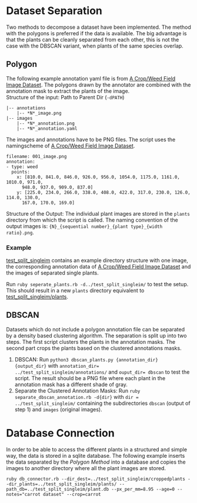 # Dataset Separation
Two methods to decompose a dataset have been implemented. The method with the polygons is preferred if the data is available. The big advantage is that the plants can be cleanly separated from each other, this is not the case with the DBSCAN variant, when plants of the same species overlap. 

## Polygon 
The following example annotation yaml file is from [A Crop/Weed Field Image Dataset](https://github.com/cwfid/dataset). The polygons drawn by the annotator are combined with the annotation mask to extract the plants of the image.  
Structure of the input:
Path to Parent Dir (`-dPATH`)
```
|-- annotations
    |-- *N*_image.png
|-- images
    |-- *N*_annotation.png
    |-- *N*_annotation.yaml
```
The images and annotations have to be PNG files. The script uses the namingscheme of [A Crop/Weed Field Image Dataset](https://github.com/cwfid/dataset). 
```
filename: 001_image.png
annotation:
- type: weed
  points:
    x: [810.0, 841.0, 846.0, 926.0, 956.0, 1054.0, 1175.0, 1161.0, 1010.0, 971.0,
      948.0, 937.0, 909.0, 837.0]
    y: [225.0, 234.0, 266.0, 338.0, 408.0, 422.0, 317.0, 230.0, 126.0, 114.0, 130.0,
      167.0, 170.0, 169.0]
```
Structure of the Output:
The individual plant images are stored in the `plants` directory from which the script is called.
The naming convention of the output images is: `{N}_{sequential number}_{plant type}_{width ratio}.png`.

### Example
[test_split_singleim](./test_split_singleim/) contains an example directory structure with one image, the corresponding annotation data of [A Crop/Weed Field Image Dataset](https://github.com/cwfid/dataset) and the images of separated single plants.

Run `ruby seperate_plants.rb -d../test_split_singleim/` to test the setup. This should result in a new `plants` directory equivalent to [test_split_singleim/plants](./test_split_singleim/plants).

## DBSCAN
Datasets which do not include a polygon annotation file can be separated by a density based clustering algorithm. The separation is split up into two steps. The first script clusters the plants in the annotation masks. The second part crops the plants based on the clustered annotations masks.
1. DBSCAN: Run `python3 dbscan_plants.py {annotation_dir} {output_dir}` with `annotation_dir= ../test_split_singleim/annotations/` and `ouput_dir= dbscan` to test the script. The result should be a PNG file where each plant in the annotation mask has a different shade of gray.
2. Separate the Clustered Annotation Masks: Run `ruby separate_dbscan_annotation.rb -d{dir}` with `dir = ../test_split_singleim/` containing the subdirectories `dbscan` (output of step 1) and `images` (original images). 

# Database Connection 
In order to be able to access the different plants in a structured and simple way, the data is stored in a sqlite database. 
The following example inserts the data separated by the *Polygon Method* into a database and copies the images to another directory where all the plant images are stored.  

`ruby db_connector.rb --dir_dest=../test_split_singleim/croppedplants --dir_plants=../test_split_singleim/plants/ --path_db=../test_split_singleim/plant.db --px_per_mm=8.95 --age=0 --notes="carrot dataset" --crop=carrot`
